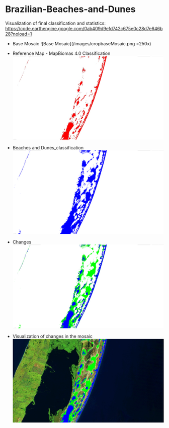 # Brazilian-Beaches-and-Dunes

Visualization of final classification and statistics: https://code.earthengine.google.com/0ab409d9efd742c675e0c28d7e646b28?noload=1

* Base Mosaic
![Base Mosaic](/images/cropbaseMosaic.png =250x)

* Reference Map - MapBiomas 4.0 Classification
![ReferenceMap](/images/cropReferenceMap.png)

* Beaches and Dunes_classification
![Beaches and Dunes_classification](/images/cropBandD_classification.png)

* Changes
![Changes](/images/cropchanges.png)

* Visualization of changes in the mosaic
![Visualization of changes in the mosaic](/images/cropmosaicChanges.png)




